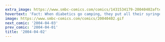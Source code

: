 ```yaml
---
extra_image: https://www.smbc-comics.com/comics/1431534179-20040402after.png
hovertext: 'Fact: When diabetics go camping, they put all their syringes in a wicker basket.'
image: https://www.smbc-comics.com/comics/20040402.gif
next_comic: '2004-04-03'
prev_comic: '2004-04-01'
title: '2004-04-02'
---
```


